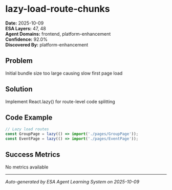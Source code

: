 # lazy-load-route-chunks

**Date:** 2025-10-09  
**ESA Layers:** 47, 48  
**Agent Domains:** frontend, platform-enhancement  
**Confidence:** 92.0%  
**Discovered By:** platform-enhancement

## Problem

Initial bundle size too large causing slow first page load

## Solution

Implement React.lazy() for route-level code splitting

## Code Example

```typescript
// Lazy load routes
const GroupPage = lazy(() => import('./pages/GroupPage'));
const EventPage = lazy(() => import('./pages/EventPage'));
```

## Success Metrics

No metrics available





---

*Auto-generated by ESA Agent Learning System on 2025-10-09*
